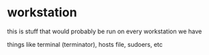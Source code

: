 # workstation

this is stuff that would probably be run on every workstation we have

things like terminal (terminator), hosts file, sudoers, etc
